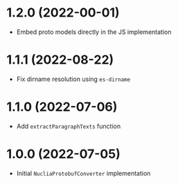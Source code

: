 # 1.2.0 (2022-00-01)

- Embed proto models directly in the JS implementation

# 1.1.1 (2022-08-22)

- Fix dirname resolution using `es-dirname`

# 1.1.0 (2022-07-06)

- Add `extractParagraphTexts` function

# 1.0.0 (2022-07-05)

- Initial `NucliaProtobufConverter` implementation
